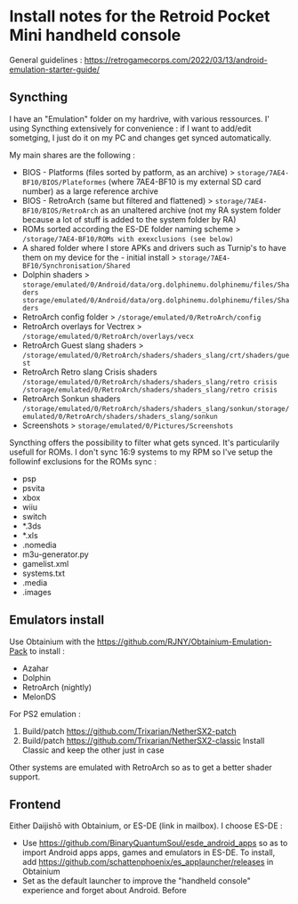 # Install notes for the Retroid Pocket Mini handheld console

General guidelines : https://retrogamecorps.com/2022/03/13/android-emulation-starter-guide/

## Syncthing

I have an "Emulation" folder on my hardrive, with various ressources. I' using Syncthing extensively for convenience : if I want to add/edit sometging, I just do it on my PC and changes get synced automatically.

My main shares are the following :
- BIOS - Platforms (files sorted by patform, as an archive) > `storage/7AE4-BF10/BIOS/Plateformes` (where 7AE4-BF10 is my external SD card number) as a large reference archive
- BIOS - RetroArch (same but filtered and flattened) > `storage/7AE4-BF10/BIOS/RetroArch` as an unaltered archive (not my RA system folder because a lot of stuff is added to the system folder by RA)
- ROMs sorted according the ES-DE folder naming scheme > `/storage/7AE4-BF10/ROMs with exexclusions (see below)`
- A shared folder where I store APKs and drivers such as Turnip's to have them on my device for the - initial install > `storage/7AE4-BF10/Synchronisation/Shared`
- Dolphin shaders >  `storage/emulated/0/Android/data/org.dolphinemu.dolphinemu/files/Shaders
storage/emulated/0/Android/data/org.dolphinemu.dolphinemu/files/Shaders`
- RetroArch config folder > `/storage/emulated/0/RetroArch/config`
- RetroArch overlays for Vectrex > `/storage/emulated/0/RetroArch/overlays/vecx`
- RetroArch Guest slang shaders >  `/storage/emulated/0/RetroArch/shaders/shaders_slang/crt/shaders/guest` 
- RetroArch Retro slang Crisis shaders `/storage/emulated/0/RetroArch/shaders/shaders_slang/retro crisis
/storage/emulated/0/RetroArch/shaders/shaders_slang/retro crisis`
- RetroArch Sonkun shaders `/storage/emulated/0/RetroArch/shaders/shaders_slang/sonkun/storage/emulated/0/RetroArch/shaders/shaders_slang/sonkun`
- Screenshots > `storage/emulated/0/Pictures/Screenshots`

Syncthing offers the possibility to filter what gets synced. It's particularily usefull for ROMs. I don't sync 16:9 systems to my RPM so I've setup the followinf exclusions for the ROMs sync :
- psp
- psvita
- xbox
- wiiu
- switch
- *.3ds
- *.xls
- .nomedia
- m3u-generator.py
- gamelist.xml
- systems.txt
- .media
- .images

## Emulators install

Use Obtainium with the https://github.com/RJNY/Obtainium-Emulation-Pack to install :
- Azahar
- Dolphin
- RetroArch (nightly)
- MelonDS

For PS2 emulation :
1. Build/patch https://github.com/Trixarian/NetherSX2-patch
2. Build/patch https://github.com/Trixarian/NetherSX2-classic
Install Classic and keep the other just in case 

Other systems are emulated with RetroArch so as to get a better shader support.

## Frontend

Either Daijishō with Obtainium, or ES-DE (link in mailbox). I choose ES-DE :
- Use https://github.com/BinaryQuantumSoul/esde_android_apps so as to import Android apps apps, games and emulators in ES-DE. To install, add https://github.com/schattenphoenix/es_applauncher/releases in Obtainium
- Set as the default launcher to improve the "handheld console" experience and forget about Android. Before 



